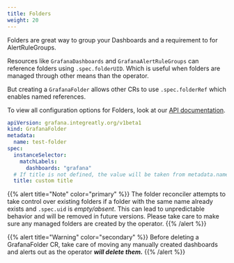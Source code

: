 ```yaml
---
title: Folders
weight: 20
---
```


Folders are great way to group your Dashboards and a requirement to for AlertRuleGroups.

Resources like `GrafanaDashboards` and `GrafanaAlertRuleGroups` can reference folders using `.spec.folderUID`.
Which is useful when folders are managed through other means than the operator.

But creating a `GrafanaFolder` allows other CRs to use `.spec.folderRef` which enables named references.

To view all configuration options for Folders, look at our [API documentation](/docs/api/#grafanafolderspec).

```yaml
apiVersion: grafana.integreatly.org/v1beta1
kind: GrafanaFolder
metadata:
  name: test-folder
spec:
  instanceSelector:
    matchLabels:
      dashboards: "grafana"
  # If title is not defined, the value will be taken from metadata.name
  title: custom title
```

{{% alert title="Note" color="primary" %}}
The folder reconciler attempts to take control over existing folders if a folder with the same name already exists and `.spec.uid` is _empty/absent_.
This can lead to unpredictable behavior and will be removed in future versions.
Please take care to make sure any managed folders are created by the operator.
{{% /alert %}}


{{% alert title="Warning" color="secondary" %}}
Before deleting a GrafanaFolder CR, take care of moving any manually created dashboards and alerts out as the operator _**will delete them.**_
{{% /alert %}}
